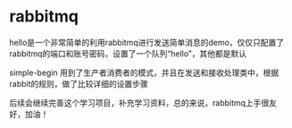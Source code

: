 # rabbitmq
hello是一个非常简单的利用rabbitmq进行发送简单消息的demo，仅仅只配置了rabbitmq的端口和账号密码，设置了一个队列“hello”，其他都是默认

simple-begin 用到了生产者消费者的模式，并且在发送和接收处理类中，根据rabbit的规则，做了比较详细的设置步骤

后续会继续完善这个学习项目，补充学习资料，总的来说，rabbitmq上手很友好，加油！
